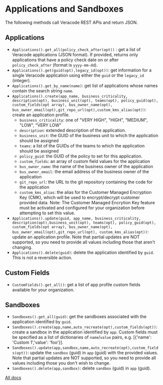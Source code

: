 # Applications and Sandboxes

The following methods call Veracode REST APIs and return JSON.

## Applications

- `Applications().get_all(policy_check_after(opt))` : get a list of Veracode applications (JSON format). If provided, returns only applications that have a policy check date on or after `policy_check_after` (format is `yyyy-mm-dd`).
- `Applications().get(guid(opt),legacy_id(opt))`: get information for a single Veracode application using either the `guid` or the `legacy_id` (integer).
- `Applications().get_by_name(name)`: get list of applications whose names contain the search string `name`.
- `Applications().create(app_name, business_criticality, description(opt), business_unit(opt), teams(opt), policy_guid(opt), custom_fields(opt array), bus_owner_name(opt), bus_owner_email(opt),git_repo_url(opt),custom_kms_alias(opt))`: create an application profile.
  - `business_criticality`: one of "VERY HIGH", "HIGH", "MEDIUM", "LOW", "VERY LOW"
  - `description`: extended description of the application.
  - `business_unit`: the GUID of the business unit to which the application should be assigned
  - `teams`: a list of the GUIDs of the teams to which the application should be assigned
  - `policy_guid`: the GUID of the policy to set for this application.
  - `custom_fields`: an array of custom field values for the application
  - `bus_owner_name`: the name of the business owner of the application
  - `bus_owner_email`: the email address of the business owner of the application
  - `git_repo_url`: the URL to the git repository containing the code for the application
  - `custom_kms_alias`: the alias for the Customer Managed Encryption Key (CMK), which will be used to encrypt/decrypt customer provided data. Note: The Customer Managed Encrytion Key feature must be activated and configured for your organization before attempting to set this value.
- `Applications().update(guid, app_name, business_criticality, description(opt),business_unit(opt), teams(opt), policy_guid(opt), custom_fields(opt array), bus_owner_name(opt), bus_owner_email(opt),git_repo_url(opt), custom_kms_alias(opt))`: update an application profile. Note that partial updates are NOT supported, so you need to provide all values including those that aren't changing.
- `Applications().delete(guid)`: delete the application identified by `guid`. This is not a reversible action.

## Custom Fields
- `CustomFields().get_all()`: get a list of app profile custom fields available for your organization.

## Sandboxes

- `Sandboxes().get_all(guid)`: get the sandboxes associated with the application identified by `guid`.
- `Sandboxes().create(app,name,auto_recreate(opt),custom_fields(opt))`: create a sandbox in the application identified by `app`. Custom fields must be specified as a list of dictionaries of `name`/`value` pairs, e.g. [{'name': 'Custom 1','value': 'foo'}].
- `Sandboxes().update(app,sandbox,name,auto_recreate(opt),custom_fields(opt))`: update the `sandbox` (guid) in `app` (guid) with the provided values. Note that partial updates are NOT supported, so you need to provide all values including those you don't wish to change.
- `Sandboxes().delete(app,sandbox)`: delete `sandbox` (guid) in `app` (guid).

[All docs](docs.md)
